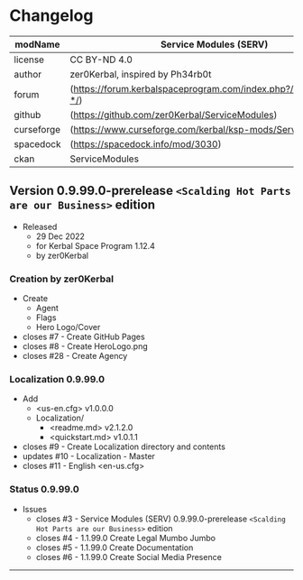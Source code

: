 # Changelog  
  
| modName    | Service Modules (SERV)                                            |
| ---------- | ----------------------------------------------------------------- |
| license    | CC BY-ND 4.0                                                      |
| author     | zer0Kerbal, inspired by Ph34rb0t                                  |
| forum      | (https://forum.kerbalspaceprogram.com/index.php?/topic/208353-*/) |
| github     | (https://github.com/zer0Kerbal/ServiceModules)                    |
| curseforge | (https://www.curseforge.com/kerbal/ksp-mods/ServiceModules)       |
| spacedock  | (https://spacedock.info/mod/3030)                                 |
| ckan       | ServiceModules                                                    |

## Version 0.9.99.0-prerelease `<Scalding Hot Parts are our Business>` edition

* Released
  * 29 Dec 2022
  * for Kerbal Space Program 1.12.4
  * by zer0Kerbal

### Creation by zer0Kerbal

* Create
  * Agent
  * Flags
  * Hero Logo/Cover
* closes #7 - Create GitHub Pages
* closes #8 - Create HeroLogo.png
* closes #28 - Create Agency

### Localization 0.9.99.0

* Add
  * <us-en.cfg> v1.0.0.0
  * Localization/
    * <readme.md> v2.1.2.0
    * <quickstart.md>  v1.0.1.1
* closes #9 - Create Localization directory and contents
* updates #10 - Localization - Master
* closes #11 - English <en-us.cfg>

### Status 0.9.99.0

* Issues
  * closes #3 - Service Modules (SERV) 0.9.99.0-prerelease `<Scalding Hot Parts are our Business>` edition
  * closes #4 - 1.1.99.0 Create Legal Mumbo Jumbo
  * closes #5 - 1.1.99.0 Create Documentation
  * closes #6 - 1.1.99.0 Create Social Media Presence

---
